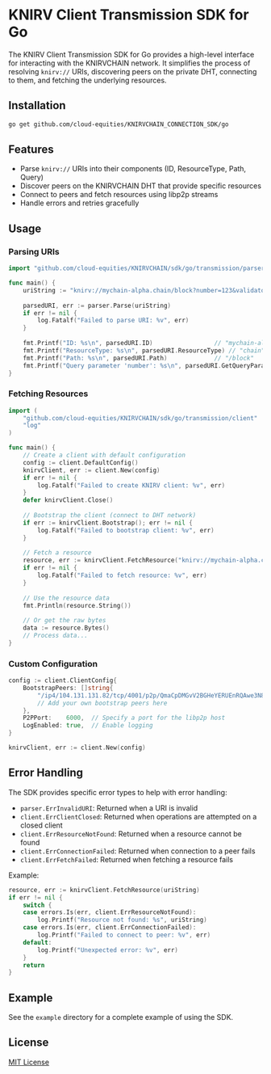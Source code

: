 # KNIRV Client Transmission SDK for Go

The KNIRV Client Transmission SDK for Go provides a high-level interface for interacting with the KNIRVCHAIN network. It simplifies the process of resolving `knirv://` URIs, discovering peers on the private DHT, connecting to them, and fetching the underlying resources.

## Installation

```bash
go get github.com/cloud-equities/KNIRVCHAIN_CONNECTION_SDK/go
```

## Features

- Parse `knirv://` URIs into their components (ID, ResourceType, Path, Query)
- Discover peers on the KNIRVCHAIN DHT that provide specific resources
- Connect to peers and fetch resources using libp2p streams
- Handle errors and retries gracefully

## Usage

### Parsing URIs

```go
import "github.com/cloud-equities/KNIRVCHAIN/sdk/go/transmission/parser"

func main() {
    uriString := "knirv://mychain-alpha.chain/block?number=123&validator=node1"
    
    parsedURI, err := parser.Parse(uriString)
    if err != nil {
        log.Fatalf("Failed to parse URI: %v", err)
    }
    
    fmt.Printf("ID: %s\n", parsedURI.ID)                 // "mychain-alpha"
    fmt.Printf("ResourceType: %s\n", parsedURI.ResourceType) // "chain"
    fmt.Printf("Path: %s\n", parsedURI.Path)             // "/block"
    fmt.Printf("Query parameter 'number': %s\n", parsedURI.GetQueryParam("number")) // "123"
}
```

### Fetching Resources

```go
import (
    "github.com/cloud-equities/KNIRVCHAIN/sdk/go/transmission/client"
    "log"
)

func main() {
    // Create a client with default configuration
    config := client.DefaultConfig()
    knirvClient, err := client.New(config)
    if err != nil {
        log.Fatalf("Failed to create KNIRV client: %v", err)
    }
    defer knirvClient.Close()
    
    // Bootstrap the client (connect to DHT network)
    if err := knirvClient.Bootstrap(); err != nil {
        log.Fatalf("Failed to bootstrap client: %v", err)
    }
    
    // Fetch a resource
    resource, err := knirvClient.FetchResource("knirv://mychain-alpha.chain/block?number=123")
    if err != nil {
        log.Fatalf("Failed to fetch resource: %v", err)
    }
    
    // Use the resource data
    fmt.Println(resource.String())
    
    // Or get the raw bytes
    data := resource.Bytes()
    // Process data...
}
```

### Custom Configuration

```go
config := client.ClientConfig{
    BootstrapPeers: []string{
        "/ip4/104.131.131.82/tcp/4001/p2p/QmaCpDMGvV2BGHeYERUEnRQAwe3N8SzbUtfsmvsqQLuvuJ",
        // Add your own bootstrap peers here
    },
    P2PPort:    6000,  // Specify a port for the libp2p host
    LogEnabled: true,  // Enable logging
}

knirvClient, err := client.New(config)
```

## Error Handling

The SDK provides specific error types to help with error handling:

- `parser.ErrInvalidURI`: Returned when a URI is invalid
- `client.ErrClientClosed`: Returned when operations are attempted on a closed client
- `client.ErrResourceNotFound`: Returned when a resource cannot be found
- `client.ErrConnectionFailed`: Returned when connection to a peer fails
- `client.ErrFetchFailed`: Returned when fetching a resource fails

Example:

```go
resource, err := knirvClient.FetchResource(uriString)
if err != nil {
    switch {
    case errors.Is(err, client.ErrResourceNotFound):
        log.Printf("Resource not found: %s", uriString)
    case errors.Is(err, client.ErrConnectionFailed):
        log.Printf("Failed to connect to peer: %v", err)
    default:
        log.Printf("Unexpected error: %v", err)
    }
    return
}
```

## Example

See the `example` directory for a complete example of using the SDK.

## License

[MIT License](LICENSE)